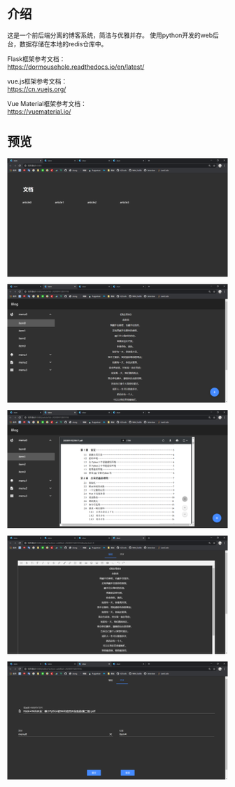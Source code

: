 # 介绍
这是一个前后端分离的博客系统，简洁与优雅并存。
使用python开发的web后台，数据存储在本地的redis仓库中。

Flask框架参考文档：  
https://dormousehole.readthedocs.io/en/latest/   

vue.js框架参考文档：  
https://cn.vuejs.org/

Vue Material框架参考文档：  
https://vuematerial.io/

# 预览
![preview](doc/preview0.png)

![preview](doc/preview1.png)

![preview](doc/preview2.png)

![preview](doc/preview3.png)

![preview](doc/preview4.png)

